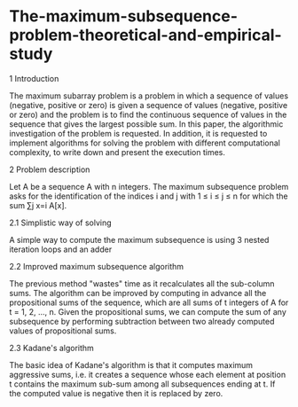 # The-maximum-subsequence-problem-theoretical-and-empirical-study

1 Introduction

The maximum subarray problem is a problem in which a sequence of values (negative,
positive or zero) is given a sequence of values (negative, positive or zero) and the problem is to
find the continuous sequence of values in the sequence that gives the largest possible sum. In
this paper, the algorithmic investigation of the problem is requested. In addition, it is
requested to implement algorithms for solving the problem with different computational
complexity, to write down and present the execution times.

2 Problem description

Let A be a sequence A with n integers. The maximum subsequence problem asks for the
identification of the indices i and j with 1 ≤ i ≤ j ≤ n for which the sum  ∑j
x=i A[x].

2.1 Simplistic way of solving

A simple way to compute the maximum subsequence is using 3 nested iteration loops and
an adder

2.2 Improved maximum subsequence algorithm

The previous method "wastes" time as it recalculates all the sub-column sums. The
algorithm can be improved by computing in advance all the propositional sums of the
sequence, which are all sums of t integers of A for t = 1, 2, ..., n. Given the propositional sums,
we can compute the sum of any subsequence by performing subtraction between two already
computed values of propositional sums.

2.3 Kadane's algorithm

The basic idea of Kadane's algorithm is that it computes maximum aggressive sums, i.e. it
creates a sequence whose each element at position t contains the maximum sub-sum among
all subsequences ending at t. If the computed value is negative then it is replaced by zero.
